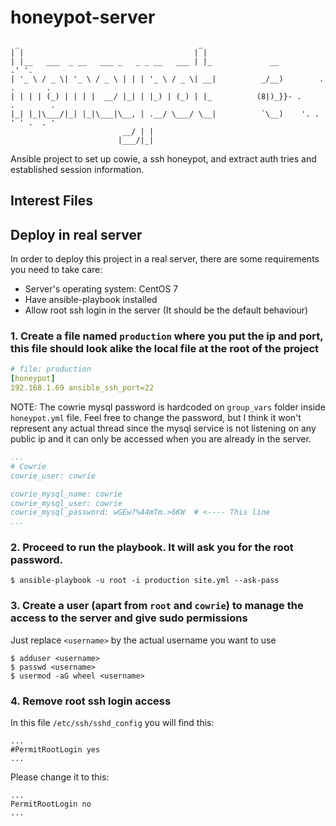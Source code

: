 # honeypot-server
```
 _                                        _   
| |                                      | |  
| |__   ___  _ __   ___ _   _ _ __   ___ | |_             __         .' '.
| '_ \ / _ \| '_ \ / _ \ | | | '_ \ / _ \| __|          _/__)        .   .       .
| | | | (_) | | | |  __/ |_| | |_) | (_) | |_          (8|)_}}- .      .        .
|_| |_|\___/|_| |_|\___|\__, | .__/ \___/ \__|          `\__)    '. . ' ' .  . '
                         __/ | |              
                        |___/|_|              
```
Ansible project to set up cowie, a ssh honeypot, and extract auth tries and established session information.

## Interest Files


## Deploy in real server

In order to deploy this project in a real server, there are some requirements you need to take care:
- Server's operating system: CentOS 7
- Have ansible-playbook installed
- Allow root ssh login in the server (It should be the default behaviour)

### 1. Create a file named `production` where you put the ip and port, this file should look alike the local file at the root of the project

```yaml
# file: production
[honeypot]
192.168.1.69 ansible_ssh_port=22
```

NOTE: The cowrie mysql password is hardcoded on `group_vars` folder inside `honeypot.yml` file. Feel free to change the password, but
I think it won't represent any actual thread since the mysql service is not listening on any public ip and it can only be accessed when
you are already in the server.

```yaml
...
# Cowrie
cowrie_user: cowrie

cowrie_mysql_name: cowrie
cowrie_mysql_user: cowrie
cowrie_mysql_password: wGEw?%44mTm.>6KW  # <---- This line
...
```

### 2. Proceed to run the playbook. It will ask you for the root password.

```console
$ ansible-playbook -u root -i production site.yml --ask-pass
```

### 3. Create a user (apart from `root` and `cowrie`) to manage the access to the server and give sudo permissions
Just replace `<username>` by the actual username you want to use

```console
$ adduser <username>
$ passwd <username>
$ usermod -aG wheel <username>
```

### 4. Remove root ssh login access

In this file `/etc/ssh/sshd_config` you will find this:
```
...
#PermitRootLogin yes
...
```

Please change it to this:
```
...
PermitRootLogin no
...
```

